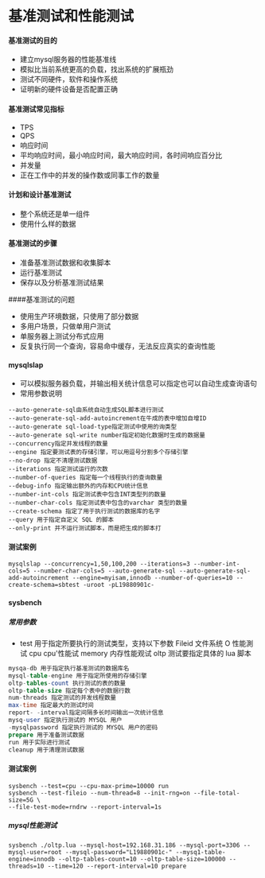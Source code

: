# 基准测试和性能测试

#### 基准测试的目的
* 建立mysql服务器的性能基准线
* 模拟比当前系统更高的负载，找出系统的扩展瓶劲
* 测试不同硬件，软件和操作系统
* 证明新的硬件设备是否配置正确

#### 基准测试常见指标
* TPS
* QPS
* 响应时间
 * 平均响应时间，最小响应时间，最大响应时间，各时间响应百分比
* 并发量
* 正在工作中的并发的操作数或同事工作的数量

#### 计划和设计基准测试
* 整个系统还是单一组件
* 使用什么样的数据

#### 基准测试的步骤
* 准备基准测试数据和收集脚本
* 运行基准测试
* 保存以及分析基准测试结果

####基准测试的问题
* 使用生产环境数据，只使用了部分数据
* 多用户场景，只做单用户测试
* 单服务器上测试分布式应用
* 反复执行同一个查询，容易命中缓存，无法反应真实的查询性能

#### mysqlslap
* 可以模拟服务器负载，并输出相关统计信息可以指定也可以自动生成查询语句
* 常用参数说明

```mysql
--auto-generate-sql由系统自动生成SQL脚本进行测试
--auto-generate-sql-add-autoincrement在牛成的表中增加自增ID
--auto-generate sql-load-type指定测试中使用的询类型
--auto-generate sql-write number指定初始化数据时生成的数据量
--concurrency指定并发线程的数量
--engine 指定要测试表的存储引擎，可以用逗号分割多个存储引擎
--no-drop 指定不清理测试数据
--iterations 指定测试运行的次数
--number-of-queries 指定每一个线程执行的查询数量
--debug-info 指定输出额外的内存和CPU统计信息
--number-int-cols 指定测试表中包含INT类型列的数量
--number-char-cols 指定测试表中包含的varchar 类型的数量
--create-schema 指定了用于执行测试的数据库的名字
--query 用于指定自定义 SQL 的脚本
--only-print 并不运行测试脚本，而是把生成的脚本打
```
#### 测试案例
```
mysqlslap --concurrency=1,50,100,200 --iterations=3 --number-int-cols=5 --number-char-cols=5 --auto-generate-sql --auto-generate-sql-add-autoincrement --engine=myisam,innodb --number-of-queries=10 --create-schema=sbtest -uroot -pL19880901c-
```

#### sysbench

##### 常用参数
* test 用于指定所要执行的测试类型，支持以下参数 Fileid 文件系统 O 性能測试 cpu cpu'性能试 memory 内存性能观试 oltp 测试要指定具体的 lua 脚本

```sql
mysqa-db 用于指定执行基准测试的数据库名
mysql-table-engine 用于指定所使用的存储引擎
oltp-tables-count 执行测试的表的数量
oltp-table-size 指定每个表中的数据行数
num-threads 指定测试的并发线程数量
max-time 指定最大的测试时间
report- -interval指定间隔多长时间输出一次统计信息
mysq-user 指定执行测试的 MYSQL 用户
-mysqlpassword 指定执行测试的 MYSQL 用户的密码
prepare 用于准备测试数据
run 用于实际进行测试
cleanup 用于清理测试数据
```

#### 测试案例
```
sysbench --test=cpu --cpu-max-prime=10000 run
sysbench --test-fileio --num-thread=8 --init-rng=on --file-total-size=5G \
--file-test-mode=rndrw --report-interval=1s
```

##### mysql性能测试
```
sysbench ./oltp.lua --mysql-host=192.168.31.186 --mysql-port=3306 --mysql-user=root --mysql-password="L19880901c-" --mysq1-table-engine=innodb --oltp-tables-count=10 --oltp-table-size=100000 --threads=10 --time=120 --report-interval=10 prepare
```